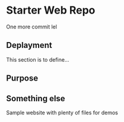 # Starter Web Repo

One more commit lel

## Deplayment

This section is to define...

## Purpose

## Something else

Sample website with plenty of files for demos